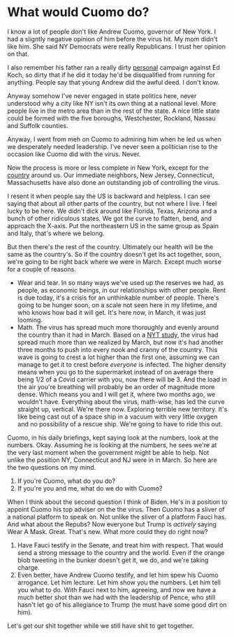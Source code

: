 # What would Cuomo do?
I know a lot of people don't like Andrew Cuomo, governor of New York. I had a sligntly negative opinion of him before the virus hit. My mom didn't like him. She said NY Democrats were really Republicans. I trust her opinion on that. 

I also remember his father ran a really dirty <a href="https://gothamist.com/news/ed-koch-held-decades-long-grudge-against-cuomos-over-vote-for-cuomo-not-the-homo-posters">personal</a> campaign against Ed Koch, so dirty that if he did it today he'd be disqualified from running for anything. People say that young Andrew did the awful deed. I don't know. 

Anyway somehow I've never engaged in state politics here, never understood why a city like NY isn't its own thing at a national level. More people live in the metro area than in the rest of the state. A nice little state could be formed with the five boroughs, Westchester, Rockland, Nassau and Suffolk counties. 

Anyway, I went from meh on Cuomo to admiring him when he led us when we desperately needed leadership. I've never seen a politician rise to the occasion like Cuomo did with the virus. Never. 

Now the process is more or less complete in New York, except for the <a href="https://en.wikipedia.org/wiki/United_States">country</a> around us. Our immediate neighbors, New Jersey, Connecticut, Massachusetts have also done an outstanding job of controlling the virus. 

I resent it when people say the US is backward and helpless. I can see saying that about all other parts of the country, but not where I live. I feel lucky to be here. We didn't dick around like Florida, Texas, Arizona and a bunch of other ridiculous states. We got the curve to flatten, bend, and approach the X-axis. Put the northeastern US in the same group as Spain and Italy, that's where we belong. 

But then there's the rest of the country. Ultimately our health will be the same as the country's. So if the country doesn't get its act together, soon, we're going to be right back where we were in March. Except much worse for a couple of reasons. 
* Wear and tear. In so many ways we've used up the reserves we had, as people, as economic beings, in our relationships with other people. Rent is due today, it's a crisis for an unthinkable number of people. There's going to be hunger soon, on a scale not seen here in my lifetime, and who knows how bad it will get. It's here now, in March, it was just looming.  
* Math. The virus has spread much more thoroughly and evenly around the country than it had in March. Based on a <a href="https://www.nytimes.com/2020/05/27/health/coronavirus-spread-united-states.html">NYT study</a>, the virus had spread much more than we realized by March, but now it's had another three months to push into every nook and cranny of the country. This wave is going to crest a lot higher than the first one, assuming we can manage to get it to crest before <i>everyone</i> is infected. The higher density means when you go to the supermarket instead of on average there being 1/2 of a Covid carrier with you, now there will be 3. And the load in the air you're breathing will probably be an order of magnitude more dense. Which means you and I will get it, where two months ago, we wouldn't have. Everything about the virus, math-wise, has led the curve straight up, vertical. We're there now. Exploring terrible new territory. It's like being cast out of a space ship in a vacuum with very little oxygen and no possibility of a rescue ship. We're going to have to ride this out.

Cuomo, in his daily briefings, kept saying look at the numbers, look at the numbers. Okay. Assuming he is looking at the numbers, he sees we're at the very last moment when the government might be able to help. Not unlike the position NY, Connecticut and NJ were in in March. So here are the two questions on my mind.
1. If you're Cuomo, what do you do?
2. If you're you and me, what do we do with Cuomo?

When I think about the second question I think of Biden. He's in a position to appoint Cuomo his top adviser on the the virus. Then Cuomo has a sliver of a national platform to speak on. Not unlike the sliver of a platform Fauci has. And what about the Repubs? Now everyone but Trump is <i>actively</i> saying Wear A Mask. Great. That's new. What more could they do right now? 
1. Have Fauci testify in the Senate, and treat him with respect. That would send a strong message to the country and the world. Even if the orange blob tweeting in the bunker doesn't get it, we do, and we're taking charge. 
2. Even better, have Andrew Cuomo testify, and let him spew his Cuomo arrogance. Let him lecture. Let him show you the numbers. Let him tell you what to do. With Fauci next to him, agreeing, and now we have a much better shot than we had with the leadership of Pence, who still hasn't let go of his allegiance to Trump (he must have some good dirt on him).

Let's get our shit together while we still have shit to get together.

